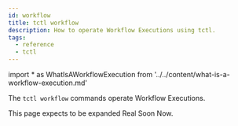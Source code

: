 ```yaml
---
id: workflow
title: tctl workflow
description: How to operate Workflow Executions using tctl.
tags:
  - reference
  - tctl
---
```


<!-- prettier-ignore -->
import * as WhatIsAWorkflowExecution from '../../content/what-is-a-workflow-execution.md'

The `tctl workflow` commands operate <preview page={WhatIsAWorkflowExecution}>Workflow Executions</preview>.

This page expects to be expanded Real Soon Now.
